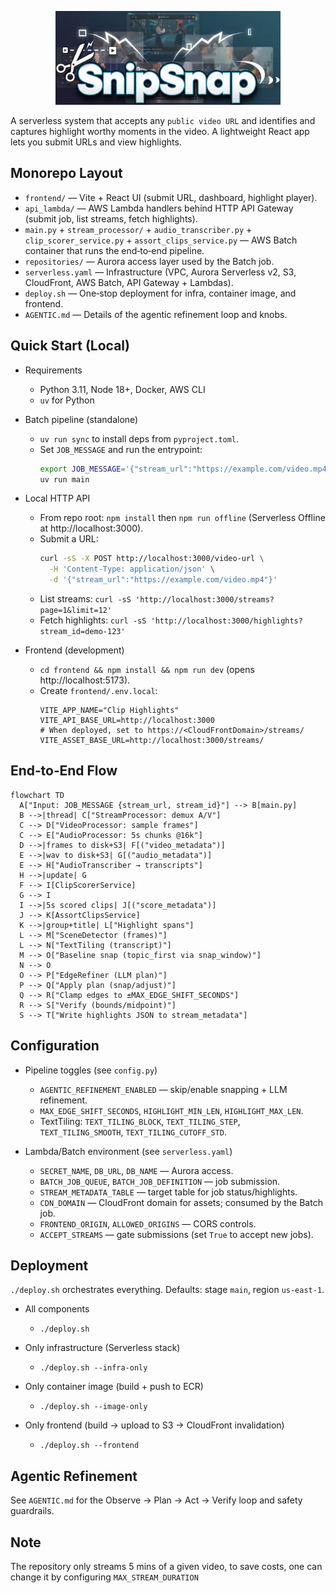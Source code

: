 <p align="center">
  <img src="./poster-small.png" height="150px"/>
</p>

A serverless system that accepts any `public video URL` and identifies and captures highlight worthy moments in the video. A lightweight React app lets you submit URLs and view highlights.

## Monorepo Layout

- `frontend/` — Vite + React UI (submit URL, dashboard, highlight player).
- `api_lambda/` — AWS Lambda handlers behind HTTP API Gateway (submit job, list streams, fetch highlights).
- `main.py` + `stream_processor/` + `audio_transcriber.py` + `clip_scorer_service.py` + `assort_clips_service.py` — AWS Batch container that runs the end‑to‑end pipeline.
- `repositories/` — Aurora access layer used by the Batch job.
- `serverless.yaml` — Infrastructure (VPC, Aurora Serverless v2, S3, CloudFront, AWS Batch, API Gateway + Lambdas).
- `deploy.sh` — One‑stop deployment for infra, container image, and frontend.
- `AGENTIC.md` — Details of the agentic refinement loop and knobs.

## Quick Start (Local)

- Requirements

  - Python 3.11, Node 18+, Docker, AWS CLI
  - `uv` for Python

- Batch pipeline (standalone)

  - `uv run sync` to install deps from `pyproject.toml`.
  - Set `JOB_MESSAGE` and run the entrypoint:
    ```bash
    export JOB_MESSAGE='{"stream_url":"https://example.com/video.mp4","stream_id":"demo-123"}'
    uv run main
    ```

- Local HTTP API

  - From repo root: `npm install` then `npm run offline` (Serverless Offline at http://localhost:3000).
  - Submit a URL:
    ```bash
    curl -sS -X POST http://localhost:3000/video-url \
      -H 'Content-Type: application/json' \
      -d '{"stream_url":"https://example.com/video.mp4"}'
    ```
  - List streams: `curl -sS 'http://localhost:3000/streams?page=1&limit=12'`
  - Fetch highlights: `curl -sS 'http://localhost:3000/highlights?stream_id=demo-123'`

- Frontend (development)
  - `cd frontend && npm install && npm run dev` (opens http://localhost:5173).
  - Create `frontend/.env.local`:
    ```env
    VITE_APP_NAME="Clip Highlights"
    VITE_API_BASE_URL=http://localhost:3000
    # When deployed, set to https://<CloudFrontDomain>/streams/
    VITE_ASSET_BASE_URL=http://localhost:3000/streams/
    ```

## End‑to‑End Flow

```mermaid
flowchart TD
  A["Input: JOB_MESSAGE {stream_url, stream_id}"] --> B[main.py]
  B -->|thread| C["StreamProcessor: demux A/V"]
  C --> D["VideoProcessor: sample frames"]
  C --> E["AudioProcessor: 5s chunks @16k"]
  D -->|frames to disk+S3| F[("video_metadata")]
  E -->|wav to disk+S3| G[("audio_metadata")]
  E --> H["AudioTranscriber → transcripts"]
  H -->|update| G
  F --> I[ClipScorerService]
  G --> I
  I -->|5s scored clips| J[("score_metadata")]
  J --> K[AssortClipsService]
  K -->|group+title| L["Highlight spans"]
  L --> M["SceneDetector (frames)"]
  L --> N["TextTiling (transcript)"]
  M --> O["Baseline snap (topic_first via snap_window)"]
  N --> O
  O --> P["EdgeRefiner (LLM plan)"]
  P --> Q["Apply plan (snap/adjust)"]
  Q --> R["Clamp edges to ±MAX_EDGE_SHIFT_SECONDS"]
  R --> S["Verify (bounds/midpoint)"]
  S --> T["Write highlights JSON to stream_metadata"]
```

## Configuration

- Pipeline toggles (see `config.py`)

  - `AGENTIC_REFINEMENT_ENABLED` — skip/enable snapping + LLM refinement.
  - `MAX_EDGE_SHIFT_SECONDS`, `HIGHLIGHT_MIN_LEN`, `HIGHLIGHT_MAX_LEN`.
  - TextTiling: `TEXT_TILING_BLOCK`, `TEXT_TILING_STEP`, `TEXT_TILING_SMOOTH`, `TEXT_TILING_CUTOFF_STD`.

- Lambda/Batch environment (see `serverless.yaml`)
  - `SECRET_NAME`, `DB_URL`, `DB_NAME` — Aurora access.
  - `BATCH_JOB_QUEUE`, `BATCH_JOB_DEFINITION` — job submission.
  - `STREAM_METADATA_TABLE` — target table for job status/highlights.
  - `CDN_DOMAIN` — CloudFront domain for assets; consumed by the Batch job.
  - `FRONTEND_ORIGIN`, `ALLOWED_ORIGINS` — CORS controls.
  - `ACCEPT_STREAMS` — gate submissions (set `True` to accept new jobs).

## Deployment

`./deploy.sh` orchestrates everything. Defaults: stage `main`, region `us-east-1`.

- All components

  - `./deploy.sh`

- Only infrastructure (Serverless stack)

  - `./deploy.sh --infra-only`

- Only container image (build + push to ECR)

  - `./deploy.sh --image-only`

- Only frontend (build → upload to S3 → CloudFront invalidation)
  - `./deploy.sh --frontend`

## Agentic Refinement

See `AGENTIC.md` for the Observe → Plan → Act → Verify loop and safety guardrails.

## Note

The repository only streams 5 mins of a given video, to save costs, one can change it by configuring `MAX_STREAM_DURATION`
